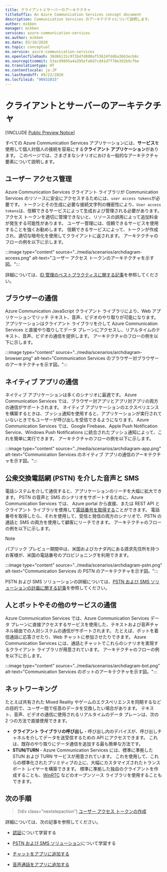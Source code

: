 ```yaml
---
title: クライアントとサーバーのアーキテクチャ
titleSuffix: An Azure Communication Services concept document
description: Communication Services のアーキテクチャについて説明します。
author: mikben
manager: mikben
services: azure-communication-services
ms.author: mikben
ms.date: 03/10/2020
ms.topic: conceptual
ms.service: azure-communication-services
ms.openlocfilehash: 38d6b131c972b4fd890af53624fdd6a36b3ecb6c
ms.sourcegitcommit: 53acd9895a4a395efa6d7cd41d7f78e392b9cfbe
ms.translationtype: HT
ms.contentlocale: ja-JP
ms.lasthandoff: 09/22/2020
ms.locfileid: "90931015"
---
```

# <a name="client-and-server-architecture"></a>クライアントとサーバーのアーキテクチャ

[!INCLUDE [Public Preview Notice](../includes/public-preview-include.md)]

<!--
> [!WARNING]
> This document is under construction and needs the following items to be addressed: 
> - Need to add security best practices for token management here
> - Reference docs:
> - https://docs.microsoft.com/windows/security/threat-protection/security-policy-settings/create-a-token-object
> - https://docs.microsoft.com/azure/aks/operator-best-practices-identity
> - https://docs.microsoft.com/cloud-app-security/api-tokens?view=gestures-1.0-->

すべての Azure Communication Services アプリケーションには、**サービス**を使用して個人対個人の接続を容易にする**クライアント アプリケーション**があります。 このページでは、さまざまなシナリオにおける一般的なアーキテクチャ要素について説明します。

## <a name="user-access-management"></a>ユーザー アクセス管理

Azure Communication Services クライアント ライブラリが Communication Services のリソースに安全にアクセスするためには、`user access tokens`が必要です。 トークンとその生成に必要な接続文字列の機密性により、`User access tokens`は、信頼できるサービスによって生成および管理される必要があります。 アクセス トークンを適切に管理できないと、リソースの誤用によって追加料金が発生する可能性があります。 ユーザー管理には、信頼できるサービスを使用することを強くお勧めします。 信頼できるサービスによって、トークンが作成され、適切な暗号化を使用してクライアントに返されます。 アーキテクチャのフローの例を以下に示します。

:::image type="content" source="../media/scenarios/archdiagram-access.png" alt-text="ユーザー アクセス トークンのアーキテクチャを示す図。":::

詳細については、[ID 管理のベストプラクティスに関する記事](https://docs.microsoft.com/azure/security/fundamentals/identity-management-best-practices)を参照してください。

## <a name="browser-communication"></a>ブラウザーの通信

Azure Communication JavaScript クライアント ライブラリにより、Web アプリケーションでリッチ テキスト、音声、ビデオのやり取りが可能になります。 アプリケーションはクライアント ライブラリを介して Azure Communication Services と直接やり取りしてデータ プレーンにアクセスし、リアルタイムのテキスト、音声、ビデオの通信を提供します。 アーキテクチャのフローの例を以下に示します。

:::image type="content" source="../media/scenarios/archdiagram-browser.png" alt-text="Communication Services のブラウザー対ブラウザーのアーキテクチャを示す図。":::

## <a name="native-app-communication"></a>ネイティブ アプリの通信

ネイティブ アプリケーションは多くのシナリオに最適です。 Azure Communication Services では、ブラウザー対アプリとアプリ対アプリの両方の通信がサポートされます。  ネイティブ アプリケーションのエクスペリエンスを構築するときは、プッシュ通知を使用すると、アプリケーションが実行されていないときでもユーザーが呼び出しを受信できるようになります。 Azure Communication Services では、Google Firebase、Apple Push Notification Service、Windows Push Notifications に統合されたプッシュ通知によって、これを簡単に実行できます。 アーキテクチャのフローの例を以下に示します。

:::image type="content" source="../media/scenarios/archdiagram-app.png" alt-text="Communication Services のネイティブ アプリの通信のアーキテクチャを示す図。":::

## <a name="voice-and-sms-over-the-public-switched-telephony-network-pstn"></a>公衆交換電話網 (PSTN) を介した音声と SMS

電話システムを介して通信すると、アプリケーションのリーチを大幅に拡大できます。 PSTN の音声と SMS のシナリオをサポートするために、Azure Communication Services では、 Azure portal から直接、または REST API とクライアント ライブラリを使用して[電話番号を取得する](../quickstarts/telephony-sms/get-phone-number.md)ことができます。 電話番号を取得したら、それを使用して、受信と発信の両方のシナリオで、PSTN の通話と SMS の両方を使用して顧客にリーチできます。 アーキテクチャのフローの例を以下に示します。

> [!Note]
> パブリック プレビュー期間中は、米国およびカナダ内にある請求先住所を持つお客様が、米国の電話番号のプロビジョニングを利用できます。 

:::image type="content" source="../media/scenarios/archdiagram-pstn.png" alt-text="Communication Services の PSTN のアーキテクチャを示す図。":::

PSTN および SMS ソリューションの詳細については、[PSTN および SMS ソリューションの計画に関する記事](../concepts/telephony-sms/plan-solution.md)を参照してください。

## <a name="humans-communicating-with-bots-and-other-services"></a>人とボットやその他のサービスの通信

Azure Communication Services では、Azure Communication Services データ プレーンに直接アクセスするサービスを使用した、テキストおよび音声チャネル経由での人対システムの通信がサポートされます。 たとえば、ボットを着信通話に応答させたり、Web チャットに参加させたりできます。 Azure Communication Services には、通話とチャットでこれらのシナリオを実現するクライアント ライブラリが用意されています。 アーキテクチャのフローの例を以下に示します。

:::image type="content" source="../media/scenarios/archdiagram-bot.png" alt-text="Communication Services のボットのアーキテクチャを示す図。":::

## <a name="networking"></a>ネットワーキング

たとえば共有された Mixed Reality やゲームのエクスペリエンスを同期するなどの目的で、ユーザー間で任意のデータを交換したい場合があります。 テキスト、音声、ビデオの通信に使用されるリアルタイムのデータ プレーンは、次の 2 つの方法で直接使用できます。

- **クライアント ライブラリの呼び出し** - 呼び出し内のデバイスが、呼び出しチャネルを介してデータを送受信するための API にアクセスできます。 これは、既存のやり取りにデータ通信を追加する最も簡単な方法です。
- **STUN/TURN** - Azure Communication Services には、標準に準拠した STUN および TURN サービスが用意されています。 これを使用して、これらの標準化されたプリミティブの上に、大幅にカスタマイズされたトランスポート レイヤーを構築できます。 標準に準拠した独自のクライアントを作成することも、[WinRTC](https://github.com/microsoft/winrtc) などのオープンソース ライブラリを使用することもできます。

## <a name="next-steps"></a>次の手順

> [!div class="nextstepaction"]
> [ユーザー アクセス トークンの作成](../quickstarts/access-tokens.md)

詳細については、次の記事を参照してください。

- [認証](../concepts/authentication.md)について学習する
- [PSTN および SMS ソリューション](../concepts/telephony-sms/plan-solution.md)について学習する

- [チャットをアプリに追加する](../quickstarts/chat/get-started.md)
- [音声通話をアプリに追加する](../quickstarts/voice-video-calling/getting-started-with-calling.md)
